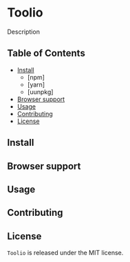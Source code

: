 # Toolio
Description

## Table of Contents

- [Install](#install)
    - [npm]
    - [yarn]
    - [uunpkg]
- [Browser support](#browser-support)
- [Usage](#usage)
- [Contributing](#contributing)
- [License](#license)

## Install

## Browser support

## Usage

## Contributing

## License
`Toolio` is released under the MIT license.